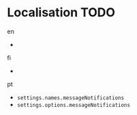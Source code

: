 # Localisation TODO

en

-

fi

-

pt

- `settings.names.messageNotifications`
- `settings.options.messageNotifications`
